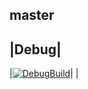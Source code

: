master
-----------------------
|Debug|
-----------------------
|[![DebugBuild](https://github.com/kura495/Engine/actions/workflows/DebugMuild.yml/badge.svg)](https://github.com/kura495/Engine/actions/workflows/DebugMuild.yml)|
|

